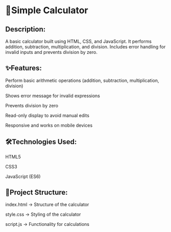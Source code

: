 # 🧮Simple Calculator

## Description:
A basic calculator built using HTML, CSS, and JavaScript. It performs addition, subtraction, multiplication, and division. Includes error handling for invalid inputs and prevents division by zero.

## ✨Features:

Perform basic arithmetic operations (addition, subtraction, multiplication, division)

Shows error message for invalid expressions

Prevents division by zero

Read-only display to avoid manual edits

Responsive and works on mobile devices

## 🛠️Technologies Used:

HTML5

CSS3

JavaScript (ES6)

## 📂Project Structure:

index.html → Structure of the calculator

style.css → Styling of the calculator

script.js → Functionality for calculations
